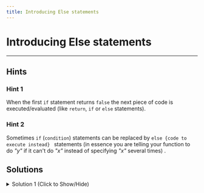 ```yaml
---
title: Introducing Else statements
---
```

# Introducing Else statements


---
## Hints

### Hint 1
When the first  `if` statement returns `false` the next piece of code is executed/evaluated (like `return`, `if` or `else` statements).

### Hint 2
Sometimes `if` (`condition`) statements can be replaced by `else {code to execute instead} ` statements (in essence you are telling your function to do _"y"_ if it can't do _"x"_ instead of specifying _"x"_ several times) .  


## Solutions

<details><summary>Solution 1 (Click to Show/Hide)</summary>

```javascript
function testElse(val) {
  var result = "";
  // Only change code below this line

  if (val > 5) {
    result = "Bigger than 5";
  } else {
    result = "5 or smaller";
  }

  // Only change code above this line
  return result;
}

// Change this value to test
testElse(4);
```

#### Code Explanation
The function first evaluates `if` the condition `val > 5` evaluates to `true`. If it doesn't, it executes the next statement (`else { return "5 or smaller";})`.  

#### Relevant Links

- ["if...else" - *MDN JavaScript reference*](https://developer.mozilla.org/en-US/docs/Web/JavaScript/Reference/Statements/if...else)
</details>
